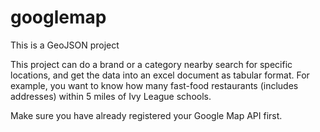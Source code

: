 # googlemap
This is a GeoJSON project

This project can do a brand or a category nearby search for specific locations, and get the data into an excel document as tabular format. For example, you want to know how many fast-food restaurants (includes addresses) within 5 miles of Ivy League schools.

Make sure you have already registered your Google Map API first.
